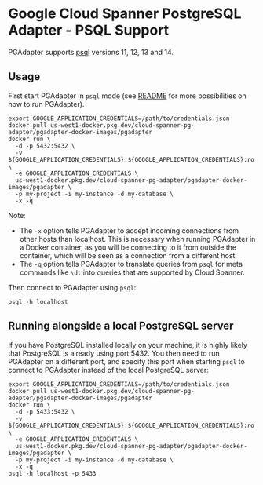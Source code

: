 # Google Cloud Spanner PostgreSQL Adapter - PSQL Support

PGAdapter supports [psql](https://www.postgresql.org/docs/current/app-psql.html) versions 11, 12, 13 and 14.

## Usage

First start PGAdapter in `psql` mode (see [README](../README.md) for more possibilities on how to run
PGAdapter).

```shell
export GOOGLE_APPLICATION_CREDENTIALS=/path/to/credentials.json
docker pull us-west1-docker.pkg.dev/cloud-spanner-pg-adapter/pgadapter-docker-images/pgadapter
docker run \
  -d -p 5432:5432 \
  -v ${GOOGLE_APPLICATION_CREDENTIALS}:${GOOGLE_APPLICATION_CREDENTIALS}:ro \
  -e GOOGLE_APPLICATION_CREDENTIALS \
  us-west1-docker.pkg.dev/cloud-spanner-pg-adapter/pgadapter-docker-images/pgadapter \
  -p my-project -i my-instance -d my-database \
  -x -q
```

Note:
- The `-x` option tells PGAdapter to accept incoming connections from other hosts than localhost.
  This is necessary when running PGAdapter in a Docker container, as you will be connecting to it
  from outside the container, which will be seen as a connection from a different host.
- The `-q` option tells PGAdapter to translate queries from `psql` for meta commands like `\dt` into
  queries that are supported by Cloud Spanner.

Then connect to PGAdapter using `psql`:

```shell
psql -h localhost
```

## Running alongside a local PostgreSQL server

If you have PostgreSQL installed locally on your machine, it is highly likely that PostgreSQL is
already using port 5432. You then need to run PGAdapter on a different port, and specify this port
when starting `psql` to connect to PGAdapter instead of the local PostgreSQL server:

```shell
export GOOGLE_APPLICATION_CREDENTIALS=/path/to/credentials.json
docker pull us-west1-docker.pkg.dev/cloud-spanner-pg-adapter/pgadapter-docker-images/pgadapter
docker run \
  -d -p 5433:5432 \
  -v ${GOOGLE_APPLICATION_CREDENTIALS}:${GOOGLE_APPLICATION_CREDENTIALS}:ro \
  -e GOOGLE_APPLICATION_CREDENTIALS \
  us-west1-docker.pkg.dev/cloud-spanner-pg-adapter/pgadapter-docker-images/pgadapter \
  -p my-project -i my-instance -d my-database \
  -x -q
psql -h localhost -p 5433
```
